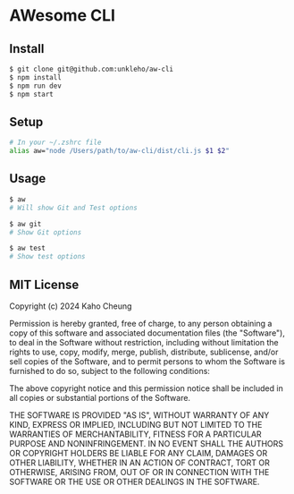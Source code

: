 # AWesome CLI

## Install

```bash
$ git clone git@github.com:unkleho/aw-cli
$ npm install
$ npm run dev
$ npm start
```

## Setup

```zsh
# In your ~/.zshrc file
alias aw="node /Users/path/to/aw-cli/dist/cli.js $1 $2"
```

## Usage

```zsh
$ aw
# Will show Git and Test options

$ aw git
# Show Git options

$ aw test
# Show test options
```

## MIT License

Copyright (c) 2024 Kaho Cheung

Permission is hereby granted, free of charge, to any person obtaining a copy
of this software and associated documentation files (the "Software"), to deal
in the Software without restriction, including without limitation the rights
to use, copy, modify, merge, publish, distribute, sublicense, and/or sell
copies of the Software, and to permit persons to whom the Software is
furnished to do so, subject to the following conditions:

The above copyright notice and this permission notice shall be included in all
copies or substantial portions of the Software.

THE SOFTWARE IS PROVIDED "AS IS", WITHOUT WARRANTY OF ANY KIND, EXPRESS OR
IMPLIED, INCLUDING BUT NOT LIMITED TO THE WARRANTIES OF MERCHANTABILITY,
FITNESS FOR A PARTICULAR PURPOSE AND NONINFRINGEMENT. IN NO EVENT SHALL THE
AUTHORS OR COPYRIGHT HOLDERS BE LIABLE FOR ANY CLAIM, DAMAGES OR OTHER
LIABILITY, WHETHER IN AN ACTION OF CONTRACT, TORT OR OTHERWISE, ARISING FROM,
OUT OF OR IN CONNECTION WITH THE SOFTWARE OR THE USE OR OTHER DEALINGS IN THE
SOFTWARE.
